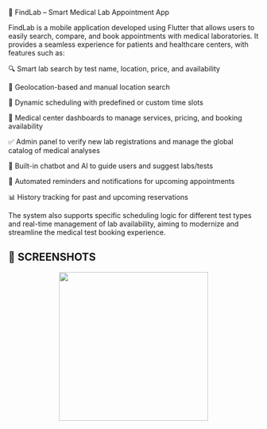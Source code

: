🧠 FindLab – Smart Medical Lab Appointment App


FindLab is a mobile application developed using Flutter that allows users to easily search, compare, and book appointments with medical laboratories. It provides a seamless experience for patients and healthcare centers, with features such as:

🔍 Smart lab search by test name, location, price, and availability

📍 Geolocation-based and manual location search

📅 Dynamic scheduling with predefined or custom time slots

🏥 Medical center dashboards to manage services, pricing, and booking availability

✅ Admin panel to verify new lab registrations and manage the global catalog of medical analyses

💬 Built-in chatbot and AI to guide users and suggest labs/tests

🔔 Automated reminders and notifications for upcoming appointments

📊 History tracking for past and upcoming reservations

The system also supports specific scheduling logic for different test types and real-time management of lab availability, aiming to modernize and streamline the medical test booking experience.

## 📸 SCREENSHOTS

<p align="center">
  <img src=![Image](https://github.com/user-attachments/assets/507e639a-e832-48d2-835e-902041b379eb) width="300">
</p>
